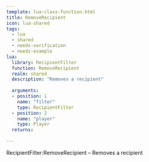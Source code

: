 ```yaml
---
template: lua-class-function.html
title: RemoveRecipient
icon: lua-shared
tags:
  - lua
  - shared
  - needs-verification
  - needs-example
lua:
  library: RecipientFilter
  function: RemoveRecipient
  realm: shared
  description: "Removes a recipient"
  
  arguments:
  - position: 1
    name: "filter"
    type: RecipientFilter
  - position: 2
    name: "player"
    type: Player
  returns:
    
---
```


<div class="lua__search__keywords">
RecipientFilter:RemoveRecipient &#x2013; Removes a recipient
</div>
